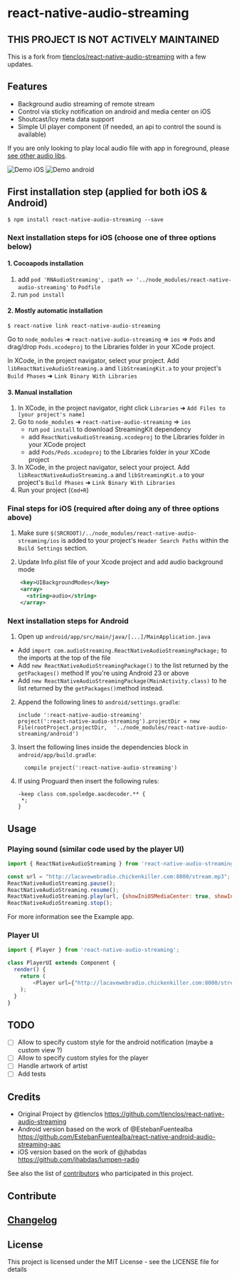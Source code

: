 
# react-native-audio-streaming

## THIS PROJECT IS NOT ACTIVELY MAINTAINED

This is a fork from [tlenclos/react-native-audio-streaming](https://github.com/tlenclos/react-native-audio-streaming) with a few updates.

## Features

- Background audio streaming of remote stream
- Control via sticky notification on android and media center on iOS
- Shoutcast/Icy meta data support
- Simple UI player component (if needed, an api to control the sound is available)

If you are only looking to play local audio file with app in foreground, please [see other audio libs](https://github.com/tlenclos/react-native-audio-streaming/blob/master/README.md#other-rn-audio-projects).

![Demo iOS](https://raw.githubusercontent.com/tlenclos/react-native-audio-streaming/master/demo_ios.gif)
![Demo android](https://raw.githubusercontent.com/tlenclos/react-native-audio-streaming/master/demo_android.gif)

## First installation step (applied for both iOS & Android)

`$ npm install react-native-audio-streaming --save`

### Next installation steps for iOS (choose one of three options below)

#### 1. Cocoapods installation

1. add `pod 'RNAudioStreaming', :path => '../node_modules/react-native-audio-streaming'` to `Podfile`
2. run `pod install`

#### 2. Mostly automatic installation

`$ react-native link react-native-audio-streaming`

Go to `node_modules` ➜ `react-native-audio-streaming` => `ios` => `Pods` and drag/drop `Pods.xcodeproj` to the Libraries folder in your XCode project.

In XCode, in the project navigator, select your project. Add `libReactNativeAudioStreaming.a` and `libStreamingKit.a` to your project's `Build Phases` ➜ `Link Binary With Libraries`

#### 3. Manual installation

1. In XCode, in the project navigator, right click `Libraries` ➜ `Add Files to [your project's name]`
2. Go to `node_modules` ➜ `react-native-audio-streaming` => `ios`
   - run `pod install` to download StreamingKit dependency
   - add `ReactNativeAudioStreaming.xcodeproj` to the Libraries folder in your XCode project
   - add `Pods/Pods.xcodeproj` to the Libraries folder in your XCode project
3. In XCode, in the project navigator, select your project. Add `libReactNativeAudioStreaming.a` and `libStreamingKit.a` to your project's `Build Phases` ➜ `Link Binary With Libraries`
4. Run your project (`Cmd+R`)

### Final steps for iOS (required after doing any of three options above)

1. Make sure `$(SRCROOT)/../node_modules/react-native-audio-streaming/ios` is added to your project's `Header Search Paths` within the `Build Settings` section.

2. Update Info.plist file of your Xcode project and add audio background mode

```xml
    <key>UIBackgroundModes</key>
    <array>
      <string>audio</string>
    </array>
```

### Next installation steps for Android

1. Open up `android/app/src/main/java/[...]/MainApplication.java`
  - Add `import com.audioStreaming.ReactNativeAudioStreamingPackage;` to the imports at the top of the file
  - Add `new ReactNativeAudioStreamingPackage()` to the list returned by the `getPackages()` method
  If you're using Android 23 or above
  - Add `new ReactNativeAudioStreamingPackage(MainActivity.class)` to he list returned by the `getPackages()`method instead.
2. Append the following lines to `android/settings.gradle`:
  	```
  	include ':react-native-audio-streaming'
  	project(':react-native-audio-streaming').projectDir = new File(rootProject.projectDir, 	'../node_modules/react-native-audio-streaming/android')
  	```
3. Insert the following lines inside the dependencies block in `android/app/build.gradle`:
  	```
      compile project(':react-native-audio-streaming')
  	```
4. If using Proguard then insert the following rules:
   ```
   -keep class com.spoledge.aacdecoder.** {
    *;
   }
   ```

   
   
## Usage

### Playing sound (similar code used by the player UI)

```javascript
import { ReactNativeAudioStreaming } from 'react-native-audio-streaming';

const url = "http://lacavewebradio.chickenkiller.com:8000/stream.mp3";
ReactNativeAudioStreaming.pause();
ReactNativeAudioStreaming.resume();
ReactNativeAudioStreaming.play(url, {showIniOSMediaCenter: true, showInAndroidNotifications: true});
ReactNativeAudioStreaming.stop();
```

For more information see the Example app.

### Player UI

```javascript
import { Player } from 'react-native-audio-streaming';

class PlayerUI extends Component {
  render() {
    return (
        <Player url={"http://lacavewebradio.chickenkiller.com:8000/stream.mp3"} />
    );
  }
}
```

## TODO

- [ ] Allow to specify custom style for the android notification (maybe a custom view ?)
- [ ] Allow to specify custom styles for the player
- [ ] Handle artwork of artist
- [ ] Add tests

## Credits

- Original Project by @tlenclos https://github.com/tlenclos/react-native-audio-streaming
- Android version based on the work of @EstebanFuentealba https://github.com/EstebanFuentealba/react-native-android-audio-streaming-aac
- iOS version based on the work of @jhabdas https://github.com/jhabdas/lumpen-radio

See also the list of [contributors](https://github.com/bparsons/react-native-audio-streaming/graphs/contributors) who participated in this project.

## Contribute

## [Changelog](https://github.com/bparsons/react-native-audio-streaming/blob/master/CHANGELOG.md)

## License

This project is licensed under the MIT License - see the LICENSE file for details
